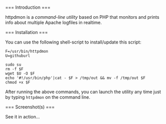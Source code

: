 === Introduction ===

httpdmon is a *command-line utility* based on PHP that monitors and prints info about multiple Apache logfiles in realtime.

=== Installation ===

You can use the following shell-script to install/update this script:

    F=/usr/bin/httpdmon
    U=githuburl
    
    sudo su
    rm -f $F
    wget $U -O $F
    echo '#!/usr/bin/php'|cat - $F > /tmp/out && mv -f /tmp/out $F
    chmod +x $F

After running the above commands, you can launch the utility any time just by typing `httpdmon` on the command line.

=== Screenshot(s) ===

See it in action...